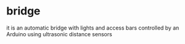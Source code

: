 # bridge
it is an automatic bridge with lights and access bars controlled by an Arduino using ultrasonic distance sensors
